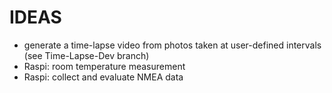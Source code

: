 # IDEAS

 - generate a time-lapse video from photos taken at user-defined intervals (see Time-Lapse-Dev branch)
 - Raspi: room temperature measurement
 - Raspi: collect and evaluate NMEA data

